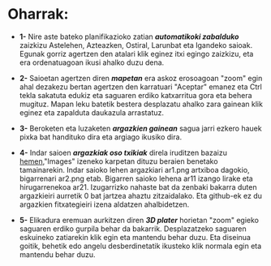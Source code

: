 # Oharrak:


* **1-** Nire aste bateko planifikazioko zatian ***automatikoki zabalduko*** zaizkizu Astelehen, Azteazken, Ostiral, Larunbat eta Igandeko saioak. Egunak gorriz agertzen den atalari klik eginez itxi egingo zaizkizu, eta era ordenatuagoan ikusi ahalko duzu dena.

* **2-** Saioetan agertzen diren ***mapetan*** era askoz erosoagoan "zoom" egin ahal dezakezu bertan agertzen den karratuari "Aceptar" emanez eta Ctrl tekla sakatuta edukiz eta saguaren erdiko katxarritua gora eta behera mugituz. 
Mapan leku batetik bestera desplazatu ahalko zara gainean klik eginez eta zapalduta daukazula arrastatuz.

* **3-** Beroketen eta luzaketen ***argazkien gainean*** sagua jarri ezkero hauek pixka bat handituko dira eta argiago ikusiko dira.

* **4-** Indar saioen ***argazkiak oso txikiak*** direla iruditzen bazaizu [hemen](https://github.com/axii14/gorputzeko-lan-pertsonala/tree/main/Images),"Images" izeneko karpetan dituzu beraien benetako tamainarekin. Indar saioko lehen argazkiari ar1.png artxiboa dagokio, bigarrenari ar2.png etab. Bigarren saioko lehena ar11 izango lirake eta hirugarrenekoa ar21.
Izugarrizko nahaste bat da zenbaki bakarra duten argazkieiri aurretik 0 bat jartzea ahaztu zitzaidalako. Eta github-ek ez du argazkien fitxategieiri izena aldatzen ahalbidetzen.

* **5-** Elikadura eremuan aurkitzen diren ***3D plater*** horietan "zoom" egieko saguaren erdiko gurpila behar da bakarrik. Desplazatzeko saguaren eskuineko zatiarekin klik egin eta mantendu behar duzu. Eta diseinua goitik, behetik edo angelu desberdinetatik ikusteko klik normala egin eta mantendu behar duzu.
